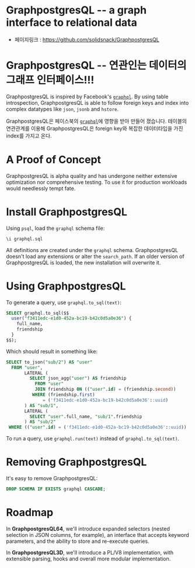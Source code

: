 GraphpostgresQL -- a graph interface to relational data
========================================================
- 페이지링크 : https://github.com/solidsnack/GraphpostgresQL


# GraphpostgresQL -- 연관인는 데이터의 그래프 인터페이스!!!

GraphpostgresQL is inspired by Facebook's [`graphql`][graphql]. By using table
introspection, GraphpostgresQL is able to follow foreign keys and index into
complex datatypes like `json`, `jsonb` and `hstore`.

GraphpostgresQL은 페이스북의 [`graphql`][graphql]에 영향을 받아 만들어 졌습니다.
테이블의 연관관계를 이용해 GraphpostgresQL은 foreign key와 복잡한 데이터타입을 가진 index를 가지고 온다.

[graphql]: https://www.npmjs.com/package/graphql


# A Proof of Concept

GraphpostgresQL is alpha quality and has undergone neither extensive
optimization nor comprehensive testing. To use it for production workloads
would needlessly tempt fate.


# Install GraphpostgresQL

Using `psql`, load the `graphql` schema file:

```sql
\i graphql.sql
```

All definitions are created under the `graphql` schema. GraphpostgresQL
doesn't load any extensions or alter the `search_path`. If an older version of
GraphpostgresQL is loaded, the new installation will overwrite it.


# Using GraphpostgresQL

To generate a query, use `graphql.to_sql(text)`:

```sql
SELECT graphql.to_sql($$
  user("f3411edc-e1d0-452a-bc19-b42c0d5a0e36") {
    full_name,
    friendship
  }
$$);
```

Which should result in something like:

```sql
SELECT to_json("sub/2") AS "user"
  FROM "user",
       LATERAL (
         SELECT json_agg("user") AS friendship
           FROM "user"
           JOIN friendship ON (("user".id) = (friendship.second))
          WHERE (friendship.first)
              = ('f3411edc-e1d0-452a-bc19-b42c0d5a0e36'::uuid)
       ) AS "sub/1",
       LATERAL (
         SELECT "user".full_name, "sub/1".friendship
       ) AS "sub/2"
 WHERE (("user".id) = ('f3411edc-e1d0-452a-bc19-b42c0d5a0e36'::uuid))
```

To run a query, use `graphql.run(text)` instead of `graphql.to_sql(text)`.


# Removing GraphpostgresQL

It's easy to remove GraphpostgresQL:

```sql
DROP SCHEMA IF EXISTS graphql CASCADE;
```


# Roadmap

In **GraphpostgresQL64**, we'll introduce expanded selectors (nested selection
in JSON columns, for example), an interface that accepts keyword parameters,
and the ability to store and re-execute queries.

In **GraphpostgresQL3D**, we'll introduce a PL/V8 implementation, with
extensible parsing, hooks and overall more modular implementation.
